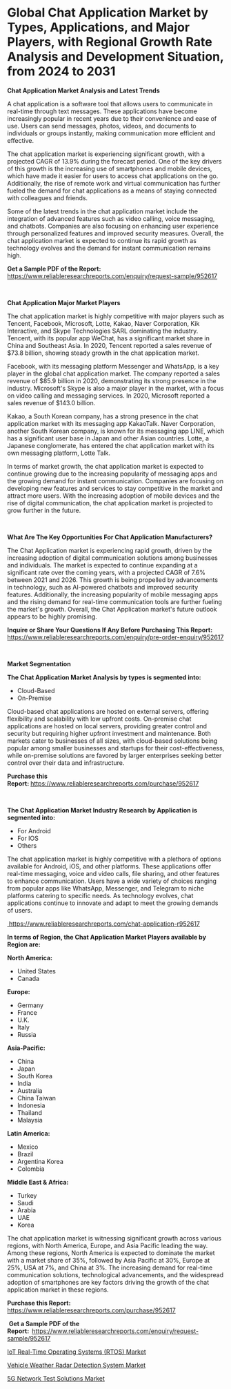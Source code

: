 <p><h1>Global Chat Application Market by Types, Applications, and Major Players, with Regional Growth Rate Analysis and Development Situation, from 2024 to 2031</h1></p><p><strong>Chat Application Market Analysis and Latest Trends</strong></p>
<p><p>A chat application is a software tool that allows users to communicate in real-time through text messages. These applications have become increasingly popular in recent years due to their convenience and ease of use. Users can send messages, photos, videos, and documents to individuals or groups instantly, making communication more efficient and effective.</p><p>The chat application market is experiencing significant growth, with a projected CAGR of 13.9% during the forecast period. One of the key drivers of this growth is the increasing use of smartphones and mobile devices, which have made it easier for users to access chat applications on the go. Additionally, the rise of remote work and virtual communication has further fueled the demand for chat applications as a means of staying connected with colleagues and friends.</p><p>Some of the latest trends in the chat application market include the integration of advanced features such as video calling, voice messaging, and chatbots. Companies are also focusing on enhancing user experience through personalized features and improved security measures. Overall, the chat application market is expected to continue its rapid growth as technology evolves and the demand for instant communication remains high.</p></p>
<p><strong>Get a Sample PDF of the Report:&nbsp;</strong> <a href="https://www.reliableresearchreports.com/enquiry/request-sample/952617">https://www.reliableresearchreports.com/enquiry/request-sample/952617</a></p>
<p>&nbsp;</p>
<p><strong>Chat Application Major Market Players</strong></p>
<p><p>The chat application market is highly competitive with major players such as Tencent, Facebook, Microsoft, Lotte, Kakao, Naver Corporation, Kik Interactive, and Skype Technologies SARL dominating the industry. Tencent, with its popular app WeChat, has a significant market share in China and Southeast Asia. In 2020, Tencent reported a sales revenue of $73.8 billion, showing steady growth in the chat application market.</p><p>Facebook, with its messaging platform Messenger and WhatsApp, is a key player in the global chat application market. The company reported a sales revenue of $85.9 billion in 2020, demonstrating its strong presence in the industry. Microsoft's Skype is also a major player in the market, with a focus on video calling and messaging services. In 2020, Microsoft reported a sales revenue of $143.0 billion.</p><p>Kakao, a South Korean company, has a strong presence in the chat application market with its messaging app KakaoTalk. Naver Corporation, another South Korean company, is known for its messaging app LINE, which has a significant user base in Japan and other Asian countries. Lotte, a Japanese conglomerate, has entered the chat application market with its own messaging platform, Lotte Talk.</p><p>In terms of market growth, the chat application market is expected to continue growing due to the increasing popularity of messaging apps and the growing demand for instant communication. Companies are focusing on developing new features and services to stay competitive in the market and attract more users. With the increasing adoption of mobile devices and the rise of digital communication, the chat application market is projected to grow further in the future.</p></p>
<p>&nbsp;</p>
<p><strong>What Are The Key Opportunities For Chat Application Manufacturers?</strong></p>
<p><p>The Chat Application market is experiencing rapid growth, driven by the increasing adoption of digital communication solutions among businesses and individuals. The market is expected to continue expanding at a significant rate over the coming years, with a projected CAGR of 7.6% between 2021 and 2026. This growth is being propelled by advancements in technology, such as AI-powered chatbots and improved security features. Additionally, the increasing popularity of mobile messaging apps and the rising demand for real-time communication tools are further fueling the market's growth. Overall, the Chat Application market's future outlook appears to be highly promising.</p></p>
<p><strong>Inquire or Share Your Questions If Any Before Purchasing This Report:</strong> <a href="https://www.reliableresearchreports.com/enquiry/pre-order-enquiry/952617">https://www.reliableresearchreports.com/enquiry/pre-order-enquiry/952617</a></p>
<p>&nbsp;</p>
<p><strong>Market Segmentation</strong></p>
<p><strong>The Chat Application Market Analysis by types is segmented into:</strong></p>
<p><ul><li>Cloud-Based</li><li>On-Premise</li></ul></p>
<p><p>Cloud-based chat applications are hosted on external servers, offering flexibility and scalability with low upfront costs. On-premise chat applications are hosted on local servers, providing greater control and security but requiring higher upfront investment and maintenance. Both markets cater to businesses of all sizes, with cloud-based solutions being popular among smaller businesses and startups for their cost-effectiveness, while on-premise solutions are favored by larger enterprises seeking better control over their data and infrastructure.</p></p>
<p><strong>Purchase this Report:&nbsp;</strong><a href="https://www.reliableresearchreports.com/purchase/952617">https://www.reliableresearchreports.com/purchase/952617</a></p>
<p>&nbsp;</p>
<p><strong>The Chat Application Market Industry Research by Application is segmented into:</strong></p>
<p><ul><li>For Android</li><li>For IOS</li><li>Others</li></ul></p>
<p><p>The chat application market is highly competitive with a plethora of options available for Android, iOS, and other platforms. These applications offer real-time messaging, voice and video calls, file sharing, and other features to enhance communication. Users have a wide variety of choices ranging from popular apps like WhatsApp, Messenger, and Telegram to niche platforms catering to specific needs. As technology evolves, chat applications continue to innovate and adapt to meet the growing demands of users.</p></p>
<p><a href="https://www.reliableresearchreports.com/chat-application-r952617">&nbsp;https://www.reliableresearchreports.com/chat-application-r952617</a></p>
<p><strong>In terms of Region, the Chat Application Market Players available by Region are:</strong></p>
<p>
    <p> <strong> North America: </strong>
        <ul>
            <li>United States</li>
            <li>Canada</li>
        </ul>
        </p> 
    <p> <strong> Europe: </strong>
        <ul>
            <li>Germany</li>
            <li>France</li>
            <li>U.K.</li>
            <li>Italy</li>
            <li>Russia</li>
        </ul>
        </p> 
    <p> <strong> Asia-Pacific: </strong>
        <ul>
            <li>China</li>
            <li>Japan</li>
            <li>South Korea</li>
            <li>India</li>
            <li>Australia</li>
            <li>China Taiwan</li>
            <li>Indonesia</li>
            <li>Thailand</li>
            <li>Malaysia</li>
        </ul>
        </p> 
    <p> <strong> Latin America: </strong>
        <ul>
            <li>Mexico</li>
            <li>Brazil</li>
            <li>Argentina Korea</li>
            <li>Colombia</li>
        </ul>
        </p> 
    <p> <strong> Middle East & Africa: </strong>
        <ul>
            <li>Turkey</li>
            <li>Saudi</li>
            <li>Arabia</li>
            <li>UAE</li>
            <li>Korea</li>
        </ul>
    </p>
    </p>
<p><p>The chat application market is witnessing significant growth across various regions, with North America, Europe, and Asia Pacific leading the way. Among these regions, North America is expected to dominate the market with a market share of 35%, followed by Asia Pacific at 30%, Europe at 25%, USA at 7%, and China at 3%. The increasing demand for real-time communication solutions, technological advancements, and the widespread adoption of smartphones are key factors driving the growth of the chat application market in these regions.</p></p>
<p><strong>Purchase this Report: </strong><a href="https://www.reliableresearchreports.com/purchase/952617">https://www.reliableresearchreports.com/purchase/952617</a></p>
<p>&nbsp;<strong>Get a Sample PDF of the Report:&nbsp;&nbsp;</strong><a href="https://www.reliableresearchreports.com/enquiry/request-sample/952617">https://www.reliableresearchreports.com/enquiry/request-sample/952617</a></p>
<p><strong></strong></p>
<p><p><a href="https://www.linkedin.com/pulse/iot-real-time-operating-systems-rtos-market-analysis-sze-forecasted-skmae">IoT Real-Time Operating Systems (RTOS) Market</a></p><p><a href="https://www.linkedin.com/pulse/vehicle-weather-radar-detection-system-market-analysis-its-cagr-sc0ee">Vehicle Weather Radar Detection System Market</a></p><p><a href="https://www.linkedin.com/pulse/5g-network-test-solutions-market-size-reveals-best-marketing-o1k8c">5G Network Test Solutions Market</a></p></p>